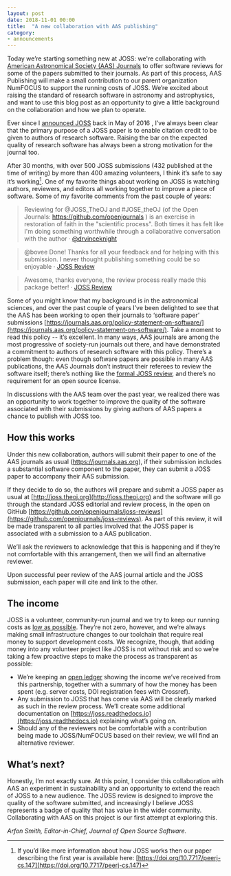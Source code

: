 ```yaml
---
layout: post
date: 2018-11-01 00:00
title:  "A new collaboration with AAS publishing"
category:
- announcements
---
```


Today we’re starting something new at JOSS: we're collaborating with [American Astronomical Society (AAS) Journals](https://journals.aas.org) to offer software reviews for some of the papers submitted to their journals. As part of this process, AAS Publishing will make a small contribution to our parent organization NumFOCUS to support the running costs of JOSS. We’re excited about raising the standard of research software in astronomy and astrophysics, and want to use this blog post as an opportunity to give a little background on the collaboration and how we plan to operate.

Ever since I [announced JOSS](http://arfon.org/announcing-the-journal-of-open-source-software/) back in May of 2016 , I’ve always been clear that the primary purpose of a JOSS paper is to enable citation credit to be given to authors of research software. Raising the bar on the expected quality of research software has always been a strong motivation for the journal too.

After 30 months, with over 500 JOSS submissions (432 published at the time of writing) by more than 400 amazing volunteers, I think it’s safe to say it’s working[^1]. One of my favorite things about working on JOSS is watching authors, reviewers, and editors all working together to improve a piece of software. Some of my favorite comments from the past couple of years:

> Reviewing for @JOSS_TheOJ and #JOSE_theOJ (of the Open Journals: https://github.com/openjournals ) is an exercise in restoration of faith in the "scientific process". Both times it has felt like I'm doing something worthwhile through a collaborative conversation with the author &middot; [@drvinceknight](https://twitter.com/drvinceknight/status/1009945755962863616)

> @bovee Done! Thanks for all your feedback and for helping with this submission. I never thought publishing something could be so enjoyable &middot; [JOSS Review](https://github.com/openjournals/joss-reviews/issues/869#issuecomment-411414962)

> Awesome, thanks everyone, the review process really made this package better! &middot; [JOSS Review](https://github.com/openjournals/joss-reviews/issues/1040#issuecomment-437040019)

Some of you might know that my background is in the astronomical sciences, and over the past couple of years I’ve been delighted to see that the AAS has been working to open their journals to ‘software paper’ submissions [https://journals.aas.org/policy-statement-on-software/](https://journals.aas.org/policy-statement-on-software/). Take a moment to read this policy -- it’s excellent. In many ways, AAS journals are among the most progressive of society-run journals out there, and have demonstrated a commitment to authors of research software with this policy. There’s a problem though: even though software papers are possible in many AAS publications, the AAS Journals don’t instruct their referees to review the software itself; there’s nothing like the [formal JOSS review]((https://joss.readthedocs.io/en/latest/review_criteria.html)), and there’s no requirement for an open source license.

In discussions with the AAS team over the past year, we realized there was an opportunity to work together to improve the quality of the software associated with their submissions by giving authors of AAS papers a chance to publish with JOSS too.

## How this works

Under this new collaboration, authors will submit their paper to one of the AAS journals as usual (https://journals.aas.org), if their submission includes a substantial software component to the paper, they can submit a JOSS paper to accompany their AAS submission.

If they decide to do so, the authors will prepare and submit a JOSS paper as usual at [http://joss.theoj.org](http://joss.theoj.org) and the software will go through the standard JOSS editorial and review process, in the open on GitHub [https://github.com/openjournals/joss-reviews](https://github.com/openjournals/joss-reviews). As part of this review, it will be made transparent to all parties involved that the JOSS paper is associated with a submission to a AAS publication.

We’ll ask the reviewers to acknowledge that this is happening and if they’re not comfortable with this arrangement, then we will find an alternative reviewer.

Upon successful peer review of the AAS journal article and the JOSS submission, each paper will cite and link to the other.

## The income

JOSS is a volunteer, community-run journal and we try to keep our running costs as [low as possible](http://joss.theoj.org/about#costs). They’re not zero, however, and we’re always making small infrastructure changes to our toolchain that require real money to support development costs. We recognize, though, that adding money into any volunteer project like JOSS is not without risk and so we’re taking a few proactive steps to make the process as transparent as possible:

- We’re keeping an [open ledger](https://docs.google.com/spreadsheets/d/1Lm76WP0rDXb3Gaze3lBaMgvMo29O2lETvSAIiBMyGDY/edit?usp=sharing) showing the income we’ve received from this partnership, together with a summary of how the money has been spent (e.g. server costs, DOI registration fees with Crossref).
- Any submission to JOSS that has come via AAS will be clearly marked as such in the review process. We’ll create some additional documentation on [https://joss.readthedocs.io](https://joss.readthedocs.io) explaining what’s going on.
- Should any of the reviewers not be comfortable with a contribution being made to JOSS/NumFOCUS based on their review, we will find an alternative reviewer.

## What’s next?

Honestly, I’m not exactly sure. At this point, I consider this collaboration with AAS an experiment in sustainability and an opportunity to extend the reach of JOSS to a new audience. The JOSS review is designed to improve the quality of the software submitted, and increasingly I believe JOSS represents a badge of quality that has value in the wider community. Collaborating with AAS on this project is our first attempt at exploring this.

_Arfon Smith, Editor-in-Chief, Journal of Open Source Software._

[^1]: If you’d like more information about how JOSS works then our paper describing the first year is available here: [https://doi.org/10.7717/peerj-cs.147](https://doi.org/10.7717/peerj-cs.147)
